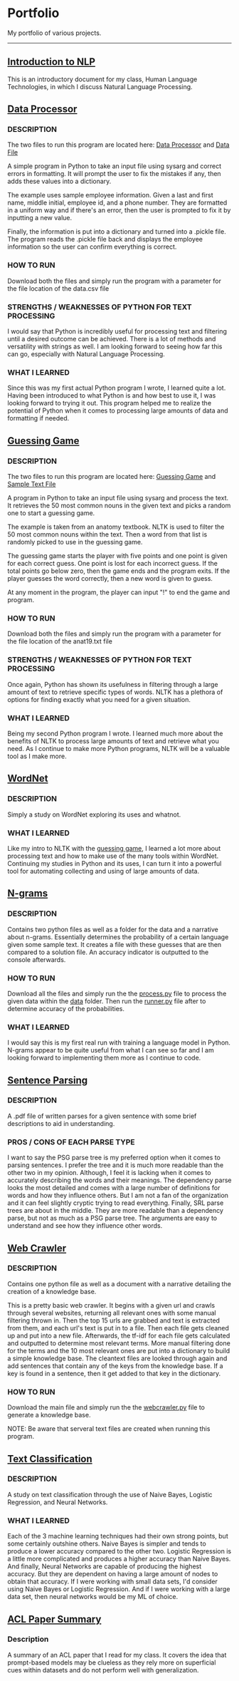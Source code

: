 # Portfolio
My portfolio of various projects.

--------------------------------------------------------------------------------------------------------------------------------------------------------------------------

## [Introduction to NLP](Overview_of_NLP.pdf)

This is an introductory document for my class, Human Language Technologies, in which I discuss Natural Language Processing.

## [Data Processor](dataprocessor)

### DESCRIPTION
The two files to run this program are located here: 
[Data Processor](dataprocessor/dataprocessor.py) and [Data File](dataprocessor/data.csv)

A simple program in Python to take an input file using sysarg and correct errors in formatting. It will prompt the user to fix the mistakes if any, then adds these values into a dictionary. 

The example uses sample employee information. Given a last and first name, middle initial, employee id, and a phone number. They are formatted in a uniform way and if there's an error, then the user is prompted to fix it by inputting a new value. 

Finally, the information is put into a dictionary and turned into a .pickle file. The program reads the .pickle file back and displays the employee information so the user can confirm everything is correct. 

### HOW TO RUN
Download both the files and simply run the program with a parameter for the file location of the data.csv file

### STRENGTHS / WEAKNESSES OF PYTHON FOR TEXT PROCESSING
I would say that Python is incredibly useful for processing text and filtering until a desired outcome can be achieved. There is a lot of methods and versatility with strings as well. I am looking forward to seeing how far this can go, especially with Natural Language Processing. 

### WHAT I LEARNED
Since this was my first actual Python program I wrote, I learned quite a lot. Having been introduced to what Python is and how best to use it, I was looking forward to trying it out. This program helped me to realize the potential of Python when it comes to processing large amounts of data and formatting if needed.

## [Guessing Game](guessinggame)
### DESCRIPTION
The two files to run this program are located here: 
[Guessing Game](guessinggame/guessinggame.py) and [Sample Text File](guessinggame/anat19.txt)

A program in Python to take an input file using sysarg and process the text. It retrieves the 50 most common nouns in the given text and picks a random one to start a guessing game. 

The example is taken from an anatomy textbook. NLTK is used to filter the 50 most common nouns within the text. Then a word from that list is randomly picked to use in the guessing game. 

The guessing game starts the player with five points and one point is given for each correct guess. One point is lost for each incorrect guess. If the total points go below zero, then the game ends and the program exits. If the player guesses the word correctly, then a new word is given to guess.

At any moment in the program, the player can input "!" to end the game and program.

### HOW TO RUN
Download both the files and simply run the program with a parameter for the file location of the anat19.txt file

### STRENGTHS / WEAKNESSES OF PYTHON FOR TEXT PROCESSING
Once again, Python has shown its usefulness in filtering through a large amount of text to retrieve specific types of words. NLTK has a plethora of options for finding exactly what you need for a given situation.

### WHAT I LEARNED
Being my second Python program I wrote. I learned much more about the benefits of NLTK to process large amounts of text and retrieve what you need. As I continue to make more Python programs, NLTK will be a valuable tool as I make more. 

## [WordNet](wordnet.ipynb)
### DESCRIPTION
Simply a study on WordNet exploring its uses and whatnot. 

### WHAT I LEARNED
Like my intro to NLTK with the [guessing game](guessinggame/guessinggame.py), I learned a lot more about processing text and how to make use of the many tools within WordNet. Continuing my studies in Python and its uses, I can turn it into a powerful tool for automating collecting and using of large amounts of data.

## [N-grams](n-grams)
### DESCRIPTION
Contains two python files as well as a folder for the data and a narrative about n-grams. Essentially determines the probability of a certain language given some sample text. It creates a file with these guesses that are then compared to a solution file. An accuracy indicator is outputted to the console afterwards. 

### HOW TO RUN
Download all the files and simply run the the [process.py](n-grams/process.py) file to process the given data within the [data](n-grams/data) folder. Then run the [runner.py](n-grams/runner.py) file after to determine accuracy of the probabilities. 

### WHAT I LEARNED
I would say this is my first real run with training a language model in Python. N-grams appear to be quite useful from what I can see so far and I am looking forward to implementing them more as I continue to code. 

## [Sentence Parsing](sentenceparsing.pdf)
### DESCRIPTION
A .pdf file of written parses for a given sentence with some brief descriptions to aid in understanding.

### PROS / CONS OF EACH PARSE TYPE
I want to say the PSG parse tree is my preferred option when it comes to parsing sentences. I prefer the tree and it is much more readable than the other two in my opinion. Although, I feel it is lacking when it comes to accurately describing the words and their meanings. The dependency parse looks the most detailed and comes with a large number of definitions for words and how they influence others. But I am not a fan of the organization and it can feel slightly cryptic trying to read everything. Finally, SRL parse trees are about in the middle. They are more readable than a dependency parse, but not as much as a PSG parse tree. The arguments are easy to understand and see how they influence other words. 

## [Web Crawler](webcrawler)
### DESCRIPTION
Contains one python file as well as a document with a narrative detailing the creation of a knowledge base. 

This is a pretty basic web crawler. It begins with a given url and crawls through several websites, returning all relevant ones with some manual filtering thrown in. Then the top 15 urls are grabbed and text is extracted from them, and each url's text is put in to a file. Then each file gets cleaned up and put into a new file. Afterwards, the tf-idf for each file gets calculated and outputted to determine most relevant terms. More manual filtering done for the terms and the 10 most relevant ones are put into a dictionary to build a simple knowledge base. The cleantext files are looked through again and add sentences that contain any of the keys from the knowledge base. If a key is found in a sentence, then it get added to that key in the dictionary.

### HOW TO RUN
Download the main file and simply run the the [webcrawler.py](webcrawler/webcrawler.py) file to generate a knowledge base. 

NOTE: Be aware that serveral text files are created when running this program. 

## [Text Classification](textclassification.ipynb)
### DESCRIPTION
A study on text classification through the use of Naive Bayes, Logistic Regression, and Neural Networks. 

### WHAT I LEARNED
Each of the 3 machine learning techniques had their own strong points, but some certainly outshine others. Naive Bayes is simpler and tends to produce a lower accuracy compared to the other two. Logistic Regression is a little more complicated and produces a higher accuracy than Naive Bayes. And finally, Neural Networks are capable of producing the highest accuracy. But they are dependent on having a large amount of nodes to obtain that accuracy. If I were working with small data sets, I'd consider using Naive Bayes or Logistic Regression. And if I were working with a large data set, then neural networks would be my ML of choice. 

## [ACL Paper Summary](portfolio_acl_paper.pdf)
### Description
A summary of an ACL paper that I read for my class. It covers the idea that prompt-based models may be clueless as they rely more on superficial cues within datasets and do not perform well with generalization. 

